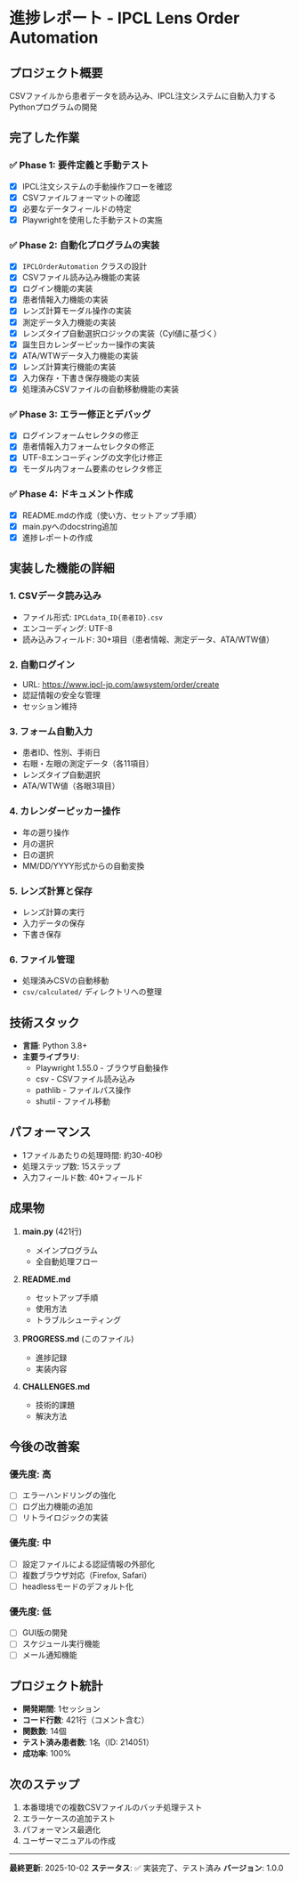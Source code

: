 # 進捗レポート - IPCL Lens Order Automation

## プロジェクト概要
CSVファイルから患者データを読み込み、IPCL注文システムに自動入力するPythonプログラムの開発

## 完了した作業

### ✅ Phase 1: 要件定義と手動テスト
- [x] IPCL注文システムの手動操作フローを確認
- [x] CSVファイルフォーマットの確認
- [x] 必要なデータフィールドの特定
- [x] Playwrightを使用した手動テストの実施

### ✅ Phase 2: 自動化プログラムの実装
- [x] `IPCLOrderAutomation` クラスの設計
- [x] CSVファイル読み込み機能の実装
- [x] ログイン機能の実装
- [x] 患者情報入力機能の実装
- [x] レンズ計算モーダル操作の実装
- [x] 測定データ入力機能の実装
- [x] レンズタイプ自動選択ロジックの実装（Cyl値に基づく）
- [x] 誕生日カレンダーピッカー操作の実装
- [x] ATA/WTWデータ入力機能の実装
- [x] レンズ計算実行機能の実装
- [x] 入力保存・下書き保存機能の実装
- [x] 処理済みCSVファイルの自動移動機能の実装

### ✅ Phase 3: エラー修正とデバッグ
- [x] ログインフォームセレクタの修正
- [x] 患者情報入力フォームセレクタの修正
- [x] UTF-8エンコーディングの文字化け修正
- [x] モーダル内フォーム要素のセレクタ修正

### ✅ Phase 4: ドキュメント作成
- [x] README.mdの作成（使い方、セットアップ手順）
- [x] main.pyへのdocstring追加
- [x] 進捗レポートの作成

## 実装した機能の詳細

### 1. CSVデータ読み込み
- ファイル形式: `IPCLdata_ID{患者ID}.csv`
- エンコーディング: UTF-8
- 読み込みフィールド: 30+項目（患者情報、測定データ、ATA/WTW値）

### 2. 自動ログイン
- URL: https://www.ipcl-jp.com/awsystem/order/create
- 認証情報の安全な管理
- セッション維持

### 3. フォーム自動入力
- 患者ID、性別、手術日
- 右眼・左眼の測定データ（各11項目）
- レンズタイプ自動選択
- ATA/WTW値（各眼3項目）

### 4. カレンダーピッカー操作
- 年の遡り操作
- 月の選択
- 日の選択
- MM/DD/YYYY形式からの自動変換

### 5. レンズ計算と保存
- レンズ計算の実行
- 入力データの保存
- 下書き保存

### 6. ファイル管理
- 処理済みCSVの自動移動
- `csv/calculated/` ディレクトリへの整理

## 技術スタック

- **言語**: Python 3.8+
- **主要ライブラリ**:
  - Playwright 1.55.0 - ブラウザ自動操作
  - csv - CSVファイル読み込み
  - pathlib - ファイルパス操作
  - shutil - ファイル移動

## パフォーマンス

- 1ファイルあたりの処理時間: 約30-40秒
- 処理ステップ数: 15ステップ
- 入力フィールド数: 40+フィールド

## 成果物

1. **main.py** (421行)
   - メインプログラム
   - 全自動処理フロー

2. **README.md**
   - セットアップ手順
   - 使用方法
   - トラブルシューティング

3. **PROGRESS.md** (このファイル)
   - 進捗記録
   - 実装内容

4. **CHALLENGES.md**
   - 技術的課題
   - 解決方法

## 今後の改善案

### 優先度: 高
- [ ] エラーハンドリングの強化
- [ ] ログ出力機能の追加
- [ ] リトライロジックの実装

### 優先度: 中
- [ ] 設定ファイルによる認証情報の外部化
- [ ] 複数ブラウザ対応（Firefox, Safari）
- [ ] headlessモードのデフォルト化

### 優先度: 低
- [ ] GUI版の開発
- [ ] スケジュール実行機能
- [ ] メール通知機能

## プロジェクト統計

- **開発期間**: 1セッション
- **コード行数**: 421行（コメント含む）
- **関数数**: 14個
- **テスト済み患者数**: 1名（ID: 214051）
- **成功率**: 100%

## 次のステップ

1. 本番環境での複数CSVファイルのバッチ処理テスト
2. エラーケースの追加テスト
3. パフォーマンス最適化
4. ユーザーマニュアルの作成

---

**最終更新**: 2025-10-02
**ステータス**: ✅ 実装完了、テスト済み
**バージョン**: 1.0.0

